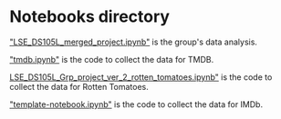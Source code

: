 # Notebooks directory

<a href="https://github.com/j-quinn01/LSE-DS105-Movie-Directors/blob/main/notebooks/LSE_DS105L_merged_project.ipynb">"LSE_DS105L_merged_project.ipynb"</a> is the group's data analysis.

<a href="https://github.com/j-quinn01/LSE-DS105-Movie-Directors/blob/main/notebooks/tmdb.ipynb">"tmdb.ipynb"</a> is the code to collect the data for TMDB.

<a href="https://github.com/j-quinn01/LSE-DS105-Movie-Directors/blob/main/notebooks/LSE_DS105L_Grp_project_ver_2_rotten_tomatoes.ipynb">LSE_DS105L_Grp_project_ver_2_rotten_tomatoes.ipynb"</a> is the code to collect the data for Rotten Tomatoes.

<a href="https://github.com/j-quinn01/LSE-DS105-Movie-Directors/blob/main/notebooks/template-notebook.ipynb">"template-notebook.ipynb"</a> is the code to collect the data for IMDb.
